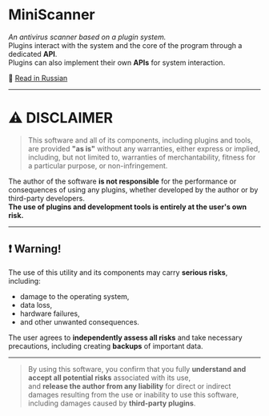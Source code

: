 # **MiniScanner**  
*An antivirus scanner based on a plugin system.*  
Plugins interact with the system and the core of the program through a dedicated **API**.  
Plugins can also implement their own **APIs** for system interaction.

📄 [Read in Russian](README_ru.md)

---


# ⚠ **DISCLAIMER**

> This software and all of its components, including plugins and tools, are provided **"as is"** without any warranties, either express or implied, including, but not limited to, warranties of merchantability, fitness for a particular purpose, or non-infringement.

The author of the software **is not responsible** for the performance or consequences of using any plugins, whether developed by the author or by third-party developers.  
**The use of plugins and development tools is entirely at the user's own risk.**

---

## ❗ **Warning!**

The use of this utility and its components may carry **serious risks**, including:

- damage to the operating system,  
- data loss,  
- hardware failures,  
- and other unwanted consequences.

The user agrees to **independently assess all risks** and take necessary precautions, including creating **backups** of important data.

---

> By using this software, you confirm that you fully **understand and accept all potential risks** associated with its use,  
> and **release the author from any liability** for direct or indirect damages resulting from the use or inability to use this software, including damages caused by **third-party plugins**.
